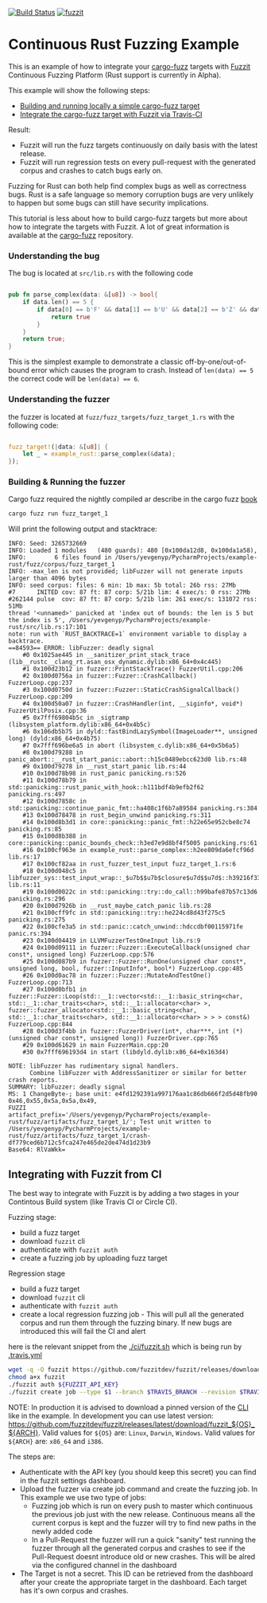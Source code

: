 [![Build Status](https://travis-ci.org/fuzzitdev/example-go.svg?branch=master)](https://travis-ci.org/fuzzitdev/example-rust)
[![fuzzit](https://app.fuzzit.dev/badge?org_id=fuzzitdev&branch=master)](https://fuzzit.dev)

# Continuous Rust Fuzzing Example

This is an example of how to integrate your [cargo-fuzz](https://github.com/rust-fuzz/cargo-fuzz) targets with 
[Fuzzit](https://fuzzit.dev) Continuous Fuzzing Platform (Rust support is currently in Alpha).

This example will show the following steps:
* [Building and running locally a simple cargo-fuzz target](#building--running-the-fuzzer)
* [Integrate the cargo-fuzz target with Fuzzit via Travis-CI](#integrating-with-fuzzit-from-ci)

Result:
* Fuzzit will run the fuzz targets continuously on daily basis with the latest release.
* Fuzzit will run regression tests on every pull-request with the generated corpus and crashes to catch bugs early on.

Fuzzing for Rust can both help find complex bugs as well as correctness bugs. Rust is a safe language so memory corruption bugs
are very unlikely to happen but some bugs can still have security implications.

This tutorial is less about how to build cargo-fuzz targets but more about how to integrate the targets with Fuzzit. A lot of 
great information is available at the [cargo-fuzz](https://rust-fuzz.github.io/book/cargo-fuzz.html) repository.

### Understanding the bug

The bug is located at `src/lib.rs` with the following code

```rust

pub fn parse_complex(data: &[u8]) -> bool{
	if data.len() == 5 {
		if data[0] == b'F' && data[1] == b'U' && data[2] == b'Z' && data[3] == b'Z' && data[4] == b'I' && data[5] == b'T' {
			return true
		}
	}
    return true;
}
```

This is the simplest example to demonstrate a classic off-by-one/out-of-bound error which causes the program to crash.
Instead of `len(data) == 5` the correct code will be `len(data) == 6`.

### Understanding the fuzzer

the fuzzer is located at `fuzz/fuzz_targets/fuzz_target_1.rs` with the following code:

```rust

fuzz_target!(|data: &[u8]| {
    let _ = example_rust::parse_complex(&data);
});

```

### Building & Running the fuzzer

Cargo fuzz required the nightly compiled ar describe in the cargo fuzz [book](https://rust-fuzz.github.io/book/cargo-fuzz.html)

```bash
cargo fuzz run fuzz_target_1
```


Will print the following output and stacktrace:

```text
INFO: Seed: 3265732669
INFO: Loaded 1 modules   (480 guards): 480 [0x100da12d8, 0x100da1a58), 
INFO:        6 files found in /Users/yevgenyp/PycharmProjects/example-rust/fuzz/corpus/fuzz_target_1
INFO: -max_len is not provided; libFuzzer will not generate inputs larger than 4096 bytes
INFO: seed corpus: files: 6 min: 1b max: 5b total: 26b rss: 27Mb
#7      INITED cov: 87 ft: 87 corp: 5/21b lim: 4 exec/s: 0 rss: 27Mb
#262144 pulse  cov: 87 ft: 87 corp: 5/21b lim: 261 exec/s: 131072 rss: 51Mb
thread '<unnamed>' panicked at 'index out of bounds: the len is 5 but the index is 5', /Users/yevgenyp/PycharmProjects/example-rust/src/lib.rs:17:101
note: run with `RUST_BACKTRACE=1` environment variable to display a backtrace.
==84593== ERROR: libFuzzer: deadly signal
    #0 0x1025ae445 in __sanitizer_print_stack_trace (lib__rustc__clang_rt.asan_osx_dynamic.dylib:x86_64+0x4c445)
    #1 0x100d23b12 in fuzzer::PrintStackTrace() FuzzerUtil.cpp:206
    #2 0x100d0756a in fuzzer::Fuzzer::CrashCallback() FuzzerLoop.cpp:237
    #3 0x100d0750d in fuzzer::Fuzzer::StaticCrashSignalCallback() FuzzerLoop.cpp:209
    #4 0x100d50a07 in fuzzer::CrashHandler(int, __siginfo*, void*) FuzzerUtilPosix.cpp:36
    #5 0x7fff69804b5c in _sigtramp (libsystem_platform.dylib:x86_64+0x4b5c)
    #6 0x106db5b75 in dyld::fastBindLazySymbol(ImageLoader**, unsigned long) (dyld:x86_64+0x4b75)
    #7 0x7fff696be6a5 in abort (libsystem_c.dylib:x86_64+0x5b6a5)
    #8 0x100d79288 in panic_abort::__rust_start_panic::abort::h15c0489ebcc623d0 lib.rs:48
    #9 0x100d79278 in __rust_start_panic lib.rs:44
    #10 0x100d78b98 in rust_panic panicking.rs:526
    #11 0x100d78b79 in std::panicking::rust_panic_with_hook::h111bdf4b9efb2f62 panicking.rs:497
    #12 0x100d7858c in std::panicking::continue_panic_fmt::ha408c1f6b7a89584 panicking.rs:384
    #13 0x100d78478 in rust_begin_unwind panicking.rs:311
    #14 0x100d8b3d1 in core::panicking::panic_fmt::h22e65e952cbe8c74 panicking.rs:85
    #15 0x100d8b388 in core::panicking::panic_bounds_check::h3ed7e9d8bf4f5005 panicking.rs:61
    #16 0x100cf963e in example_rust::parse_complex::h2ee809da6efcf96d lib.rs:17
    #17 0x100cf82aa in rust_fuzzer_test_input fuzz_target_1.rs:6
    #18 0x100d048c5 in libfuzzer_sys::test_input_wrap::_$u7b$$u7b$closure$u7d$$u7d$::h39216f33af358cfa lib.rs:11
    #19 0x100d0022c in std::panicking::try::do_call::h99bafe87b57c13d6 panicking.rs:296
    #20 0x100d7926b in __rust_maybe_catch_panic lib.rs:28
    #21 0x100cff9fc in std::panicking::try::he224cd8d43f275c5 panicking.rs:275
    #22 0x100cfe3a5 in std::panic::catch_unwind::hdccdbf00115971fe panic.rs:394
    #23 0x100d04419 in LLVMFuzzerTestOneInput lib.rs:9
    #24 0x100d09111 in fuzzer::Fuzzer::ExecuteCallback(unsigned char const*, unsigned long) FuzzerLoop.cpp:576
    #25 0x100d087b9 in fuzzer::Fuzzer::RunOne(unsigned char const*, unsigned long, bool, fuzzer::InputInfo*, bool*) FuzzerLoop.cpp:485
    #26 0x100d0ac78 in fuzzer::Fuzzer::MutateAndTestOne() FuzzerLoop.cpp:713
    #27 0x100d0bfb1 in fuzzer::Fuzzer::Loop(std::__1::vector<std::__1::basic_string<char, std::__1::char_traits<char>, std::__1::allocator<char> >, fuzzer::fuzzer_allocator<std::__1::basic_string<char, std::__1::char_traits<char>, std::__1::allocator<char> > > > const&) FuzzerLoop.cpp:844
    #28 0x100d3f4bb in fuzzer::FuzzerDriver(int*, char***, int (*)(unsigned char const*, unsigned long)) FuzzerDriver.cpp:765
    #29 0x100d61629 in main FuzzerMain.cpp:20
    #30 0x7fff696193d4 in start (libdyld.dylib:x86_64+0x163d4)

NOTE: libFuzzer has rudimentary signal handlers.
      Combine libFuzzer with AddressSanitizer or similar for better crash reports.
SUMMARY: libFuzzer: deadly signal
MS: 1 ChangeByte-; base unit: e4fd1292391a997176aa1c86db666f2d5d48fb90
0x46,0x55,0x5a,0x5a,0x49,
FUZZI
artifact_prefix='/Users/yevgenyp/PycharmProjects/example-rust/fuzz/artifacts/fuzz_target_1/'; Test unit written to /Users/yevgenyp/PycharmProjects/example-rust/fuzz/artifacts/fuzz_target_1/crash-df779ced6b712c5fca247e465de2de474d1d23b9
Base64: RlVaWkk=
```

## Integrating with Fuzzit from CI

The best way to integrate with Fuzzit is by adding a two stages in your Contintous Build system
(like Travis CI or Circle CI).

Fuzzing stage:

* build a fuzz target
* download `fuzzit` cli
* authenticate with `fuzzit auth`
* create a fuzzing job by uploading fuzz target

Regression stage
* build a fuzz target
* download `fuzzit` cli
* authenticate with `fuzzit auth`
* create a local regression fuzzing job - This will pull all the generated corpus and run them through
the fuzzing binary. If new bugs are introduced this will fail the CI and alert

here is the relevant snippet from the [./ci/fuzzit.sh](https://github.com/fuzzitdev/example-rust/blob/master/ci/fuzzit.sh)
which is being run by [.travis.yml](https://github.com/fuzzitdev/example-rust/blob/master/.travis.yml)

```bash
wget -q -O fuzzit https://github.com/fuzzitdev/fuzzit/releases/download/v2.0.0/fuzzit_Linux_x86_64
chmod a+x fuzzit
./fuzzit auth ${FUZZIT_API_KEY}
./fuzzit create job --type $1 --branch $TRAVIS_BRANCH --revision $TRAVIS_COMMIT $TARGET_ID ./fuzzer
``` 

NOTE: In production it is advised to download a pinned version of the [CLI](https://github.com/fuzzitdev/fuzzit)
like in the example. In development you can use latest version:
https://github.com/fuzzitdev/fuzzit/releases/latest/download/fuzzit_${OS}_${ARCH}.
Valid values for `${OS}` are: `Linux`, `Darwin`, `Windows`.
Valid values for `${ARCH}` are: `x86_64` and `i386`.

The steps are:
* Authenticate with the API key (you should keep this secret) you can find in the fuzzit settings dashboard.
* Upload the fuzzer via create job command and create the fuzzing job. In This example we use two type of jobs:
    * Fuzzing job which is run on every push to master which continuous the previous job just with the new release.
    Continuous means all the current corpus is kept and the fuzzer will try to find new paths in the newly added code
    * In a Pull-Request the fuzzer will run a quick "sanity" test running the fuzzer through all the generated corpus
    and crashes to see if the Pull-Request doesnt introduce old or new crashes. This will be alred via the configured
    channel in the dashboard
* The Target is not a secret. This ID can be retrieved from the dashboard after your create the appropriate target in the dashboard.
Each target has it's own corpus and crashes.